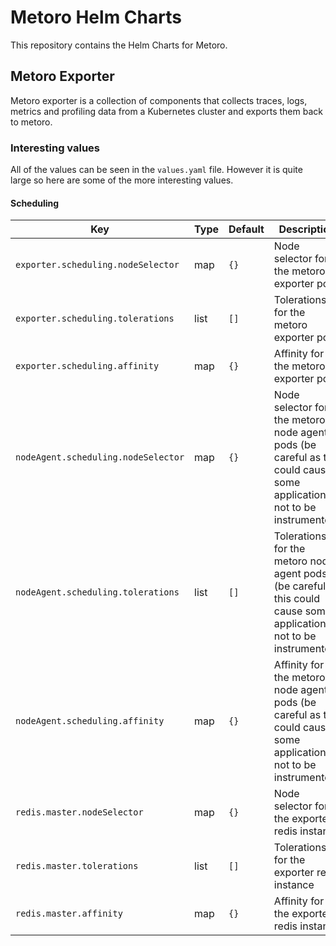 # Metoro Helm Charts

This repository contains the Helm Charts for Metoro.

## Metoro Exporter

Metoro exporter is a collection of components that collects traces, logs, metrics and profiling data from a Kubernetes
cluster and exports them back to metoro.

### Interesting values

All of the values can be seen in the `values.yaml` file. However it is quite large so here are some of the more
interesting values.

#### Scheduling

| Key                                 | Type | Default | Description                                                                                                           |
|-------------------------------------|------|---------|-----------------------------------------------------------------------------------------------------------------------|
| `exporter.scheduling.nodeSelector`  | map  | `{}`    | Node selector for the metoro exporter pod                                                                             |
| `exporter.scheduling.tolerations`   | list | `[]`    | Tolerations for the metoro exporter pod                                                                               |
| `exporter.scheduling.affinity`      | map  | `{}`    | Affinity for the metoro exporter pod                                                                                  |
| `nodeAgent.scheduling.nodeSelector` | map  | `{}`    | Node selector for the metoro node agent pods (be careful as this could cause some applications not to be instrumented) |
| `nodeAgent.scheduling.tolerations`  | list | `[]`    | Tolerations for the metoro node agent pods (be careful as this could cause some applications not to be instrumented)  |
| `nodeAgent.scheduling.affinity`     | map  | `{}`    | Affinity for the metoro node agent pods (be careful as this could cause some applications not to be instrumented)     |
| `redis.master.nodeSelector`         | map  | `{}`    | Node selector for the exporter redis instance                                                                         |
| `redis.master.tolerations`          | list | `[]`    | Tolerations for the exporter redis instance                                                                           |
| `redis.master.affinity`             | map  | `{}`    | Affinity for the exporter redis instance                                                                              |


